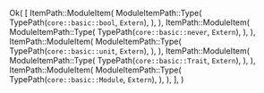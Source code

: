 Ok(
    [
        ItemPath::ModuleItem(
            ModuleItemPath::Type(
                TypePath(`core::basic::bool`, `Extern`),
            ),
        ),
        ItemPath::ModuleItem(
            ModuleItemPath::Type(
                TypePath(`core::basic::never`, `Extern`),
            ),
        ),
        ItemPath::ModuleItem(
            ModuleItemPath::Type(
                TypePath(`core::basic::unit`, `Extern`),
            ),
        ),
        ItemPath::ModuleItem(
            ModuleItemPath::Type(
                TypePath(`core::basic::Trait`, `Extern`),
            ),
        ),
        ItemPath::ModuleItem(
            ModuleItemPath::Type(
                TypePath(`core::basic::Module`, `Extern`),
            ),
        ),
    ],
)